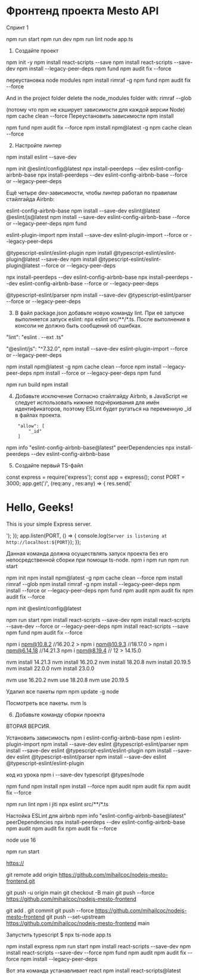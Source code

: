 # Фронтенд проекта Mesto API
Спринт 1


npm run start
npm run dev
npm run lint
node app.ts

1. Создайте проект

npm init -y
npm install react-scripts --save
npm install react-scripts --save-dev
npm install --legacy-peer-deps
npm fund
npm audit fix --force

переустановка node modules
npm install rimraf -g
npm fund
npm audit fix --force

And in the project folder delete the node_modules folder with:
rimraf --glob 

(потому что npm не кэширует зависимости для каждой версии Node)
npm cache clean --force
Переустановить зависимости
npm install

npm fund
npm audit fix --force
npm install npm@latest -g
npm cache clean --force


2. Настройте линтер

npm install eslint --save-dev

npm init @eslint/config@latest
npx install-peerdeps --dev eslint-config-airbnb-base
npx install-peerdeps --dev eslint-config-airbnb-base --force or --legacy-peer-deps


Ещё четыре dev-зависимости, чтобы линтер работал по правилам стайлгайда Airbnb:

eslint-config-airbnb-base
npm install --save-dev eslint@latest @eslint/js@latest
npm install --save-dev eslint-config-airbnb-base --force or --legacy-peer-deps
npm fund

eslint-plugin-import
npm install --save-dev eslint-plugin-import --force or --legacy-peer-deps


@typescript-eslint/eslint-plugin
npm install @typescript-eslint/eslint-plugin@latest --save-dev
npm install @typescript-eslint/eslint-plugin@latest --force or --legacy-peer-deps

npx install-peerdeps --dev eslint-config-airbnb-base
npx install-peerdeps --dev eslint-config-airbnb-base --force or --legacy-peer-deps


@typescript-eslint/parser
npm install --save-dev @typescript-eslint/parser --force or --legacy-peer-deps



3. В файл package.json добавьте новую команду lint. 
При её запуске выполняется запуск eslint: npx eslint src/**/*.ts. 
После выполнения в консоли не должно быть сообщений об ошибках.

"lint": "eslint . --ext .ts"  

 "@eslint/js": "^7.32.0",
npm install --save-dev eslint-plugin-import --force or --legacy-peer-deps

npm install npm@latest -g
npm cache clean --force
npm install --legacy-peer-deps
npm install --force or --legacy-peer-deps
npm fund

npm run build
npm install


4. Добавьте исключение 
Согласно стайлгайду Airbnb, в JavaScript не следует использовать нижние подчёркивания для имён идентификаторов, поэтому ESLint будет ругаться на переменную _id в файлах проекта. 

        "allow": [
            "_id"
        ]
npm info "eslint-config-airbnb-base@latest" peerDependencies
npx install-peerdeps --dev eslint-config-airbnb-base


5. Создайте первый TS-файл

const express = require('express');
const app = express();
const PORT = 3000;
app.get('/', (req:any , res:any) => {
    res.send('<h1>Hello, Geeks!</h1><p>This is your simple Express server.</p>');
});
app.listen(PORT, () => {
    console.log(`Server is listening at http://localhost:${PORT}`);
});


Данная команда должна осуществлять запуск проекта без его непосредственной сборки при помощи ts-node.
npm i
npm run 
npm run start

npm init
npm install npm@latest -g
npm cache clean --force
npm install
rimraf --glob 
npm install rimraf -g
npm install --legacy-peer-deps
npm install --force or --legacy-peer-deps
npm fund
npm audit
npm audit fix
npm audit fix --force

npm init @eslint/config@latest

npm run start
npm install react-scripts --save-dev
npm install react-scripts --save-dev --force or --legacy-peer-deps
npm install react-scripts --save
npm fund
npm audit fix --force

npm i npm@10.8.2    //16.20.2 >
npm i npm@10.9.3    //18.17.0 >
npm i npm@6.14.18   //14.21.3
npm i npm@8.19.4    // 12 >  14.15.0

nvm install 14.21.3
nvm install 16.20.2
nvm install 18.20.8
nvm install 20.19.5
nvm install 22.0.0
nvm install 23.0.0


nvm use 16.20.2
nvm use 18.20.8
nvm use 20.19.5

Удалил все пакеты npm
npm update -g node

Посмотреть все пакеты.
nvm ls


6. Добавьте команду сборки проекта

ВТОРАЯ ВЕРСИЯ.

Установить зависимость 
npm i eslint-config-airbnb-base
npm i eslint-plugin-import
npm install --save-dev eslint @typescript-eslint/parser
npm install --save-dev eslint @typescript-eslint/eslint-plugin
npm install --save-dev eslint @typescript-eslint/parser
npm install --save-dev eslint @typescript-eslint/eslint-plugin

код из урока
npm i --save-dev typescript @types/node

npm fund
npm install
npm install --force
npm audit
npm audit fix
npm audit fix --force

npm run lint
npm i jiti
npx eslint src/**/*.ts

Настойка ESLint для airbnb
npm info "eslint-config-airbnb-base@latest" peerDependencies
npx install-peerdeps --dev eslint-config-airbnb-base
npm audit
npm audit fix
npm audit fix --force

node use 16


npm run start

[https://](https://github.com/mihailcoc/nodejs-mesto-frontend/activity?ref=main)

git remote add origin https://github.com/mihailcoc/nodejs-mesto-frontend.git

git push -u origin main
git checkout -B main
git push --force https://github.com/mihailcoc/nodejs-mesto-frontend

git add .
git commit
git push --force https://github.com/mihailcoc/nodejs-mesto-frontend
git push --set-upstream https://github.com/mihailcoc/nodejs-mesto-frontend main

Запустить typescript
$ npx ts-node app.ts


npm install express
npm run start
 npm install react-scripts --save-dev 
 npm install react-scripts --save-dev --force
 npm fund
 npm audit
 npm audit fix --force
npm install  --legacy-peer-deps

Вот эта команда устанавливает react
npm install react-scripts@latest


